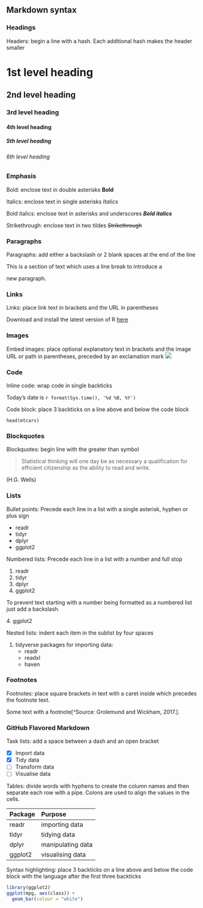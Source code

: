 ## Markdown syntax

### Headings
Headers: begin a line with a hash. Each additional hash makes the header smaller

# 1st level heading
## 2nd level heading
### 3rd level heading
#### 4th level heading
##### 5th level heading
###### 6th level heading

### Emphasis

Bold: enclose text in double asterisks
**Bold**

Italics: enclose text in single asterisks
*Italics*

Bold italics: enclose text in asterisks and underscores
**_Bold italics_**

Strikethrough: enclose text in two tildes
~~Strikethrough~~

### Paragraphs

Paragraphs: add either a backslash or 2 blank spaces at the end of the line

This is a section of text which uses a line break to introduce a        

new paragraph.

### Links

Links: place link text in brackets and the URL in parentheses

Download and install the latest version of R [here](https://www.r-project.org)

### Images

Embed images: place optional explanatory text in brackets and the image URL or path in parentheses, preceded by an exclamation mark
![](https://cran.r-project.org/Rlogo.svg)

### Code

Inline code: wrap code in single backticks 

Today’s date is `r format(Sys.time(), '%d %B, %Y')`

Code block: place 3 backticks on a line above and below the code block

```
head(mtcars)
```

### Blockquotes

Blockquotes: begin line with the greater than symbol

> Statistical thinking will one day be as necessary a qualification for efficient citizenship as the ability to read and write.    

(H.G. Wells)

### Lists

Bullet points: Precede each line in a list with a single asterisk, hyphen or plus sign

- readr
- tidyr
- dplyr
- ggplot2

Numbered lists: Precede each line in a list with a number and full stop

1. readr
2. tidyr
3. dplyr
4. ggplot2

To prevent text starting with a number being formatted as a numbered list just add a backslash.

4\. ggplot2

Nested lists: indent each item in the sublist by four spaces

1. tidyverse packages for importing data:
    - readr
    - readxl
    - haven

### Footnotes

Footnotes: place square brackets in text with a caret inside which precedes the footnote text.

Some text with a footnote[^Source: Grolemund and Wickham, 2017.].

### GitHub Flavored Markdown

Task lists: add a space between a dash and an open bracket

- [x] Import data
- [x] Tidy data
- [ ] Transform data
- [ ] Visualise data

Tables: divide words with hyphens to create the column names and then separate each row with a pipe. Colons are used to align the values in the cells.

| Package | Purpose |
|:----- |:---- |
| readr | importing data |
| tidyr | tidying data |
| dplyr | manipulating data |
| ggplot2 | visualising data |

Syntax highlighting: place 3 backticks on a line above and below the code block with the language after the first three backticks

``` r
library(ggplot2)
ggplot(mpg, aes(class)) + 
  geom_bar(colour = "white")
```
